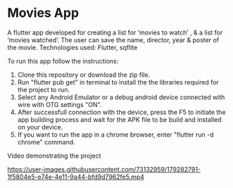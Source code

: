 # Movies App

A flutter app developed for creating a list for ‘movies to watch’ , & a list 
for ‘movies watched’. The user can save the name, director, year & 
poster of the movie.
Technologies used: Flutter, sqflite

To run this app follow the instructions:

1) Clone this repository or download the zip file.
2) Run "flutter pub get" in terminal to install the the libraries required for the project to run. 
3) Select any Android Emulator or a debug android device connected with wire with OTG settings "ON".
4) After successfull connection with the device, press the F5 to initiate the app building process and wait for the APK file to be build and installed on your  device.
5) If you want to run the app in a chrome browser, enter "flutter run -d chrome" command.

Video demonstrating the project


https://user-images.githubusercontent.com/73132959/179282791-1f5804e5-e74e-4e11-9a44-bfd9d7962fe5.mp4

